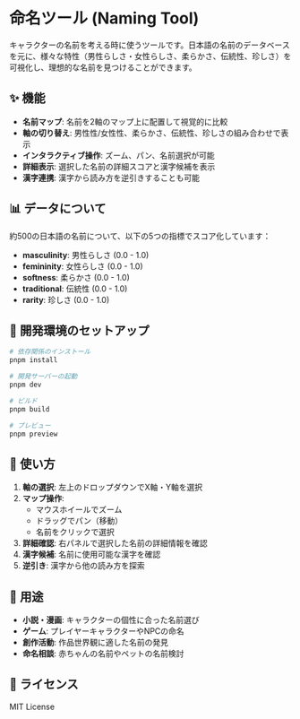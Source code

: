 # 命名ツール (Naming Tool)

キャラクターの名前を考える時に使うツールです。日本語の名前のデータベースを元に、様々な特性（男性らしさ・女性らしさ、柔らかさ、伝統性、珍しさ）を可視化し、理想的な名前を見つけることができます。

## ✨ 機能

- **名前マップ**: 名前を2軸のマップ上に配置して視覚的に比較
- **軸の切り替え**: 男性性/女性性、柔らかさ、伝統性、珍しさの組み合わせで表示
- **インタラクティブ操作**: ズーム、パン、名前選択が可能
- **詳細表示**: 選択した名前の詳細スコアと漢字候補を表示
- **漢字連携**: 漢字から読み方を逆引きすることも可能


## 📊 データについて

約500の日本語の名前について、以下の5つの指標でスコア化しています：

- **masculinity**: 男性らしさ (0.0 - 1.0)
- **femininity**: 女性らしさ (0.0 - 1.0)  
- **softness**: 柔らかさ (0.0 - 1.0)
- **traditional**: 伝統性 (0.0 - 1.0)
- **rarity**: 珍しさ (0.0 - 1.0)

## 🚀 開発環境のセットアップ

```bash
# 依存関係のインストール
pnpm install

# 開発サーバーの起動
pnpm dev

# ビルド
pnpm build

# プレビュー
pnpm preview
```

## 📝 使い方

1. **軸の選択**: 左上のドロップダウンでX軸・Y軸を選択
2. **マップ操作**: 
   - マウスホイールでズーム
   - ドラッグでパン（移動）
   - 名前をクリックで選択
3. **詳細確認**: 右パネルで選択した名前の詳細情報を確認
4. **漢字候補**: 名前に使用可能な漢字を確認
5. **逆引き**: 漢字から他の読み方を探索

## 🎯 用途

- **小説・漫画**: キャラクターの個性に合った名前選び
- **ゲーム**: プレイヤーキャラクターやNPCの命名
- **創作活動**: 作品世界観に適した名前の発見
- **命名相談**: 赤ちゃんの名前やペットの名前検討

## 📄 ライセンス

MIT License
